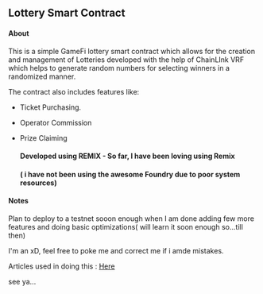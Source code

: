 ## Lottery Smart Contract
#### About
This is a simple GameFi lottery smart contract which allows for the creation and management of Lotteries developed with the help of ChainLInk VRF which helps to generate random numbers for selecting winners in a randomized manner.

The contract also includes features like:

- Ticket Purchasing.

- Operator Commission

- Prize Claiming

  #### Developed using REMIX - So far, I have been loving using Remix
     #### ( i have not been using the awesome Foundry due to poor system resources) 

#### Notes

Plan to deploy to a testnet sooon enough when I am done adding few more features and doing basic optimizations( will learn it soon enough so...till then)

I'm an xD, feel free to poke me and correct me if i amde mistakes.

Articles used in doing this : [Here]( https://dev.to/envoy_/build-a-lottery-smart-contract-with-chainlink-vrf-random-numbers-a-step-by-step-guide-4j4i )

see ya...
